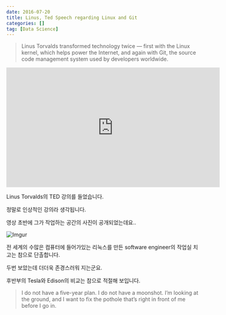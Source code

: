 ```yaml
---
date: 2016-07-20
title: Linus, Ted Speech regarding Linux and Git 
categories: []
tag: [Data Science]
---
```

> Linus Torvalds transformed technology twice — first with the Linux kernel, which helps power the Internet, and again with Git, the source code management system used by developers worldwide.

<iframe width="560" height="315" src="https://www.youtube.com/embed/o8NPllzkFhE" frameborder="0" allowfullscreen></iframe>

Linus Torvalds의 TED 강의를 들었습니다.

정말로 인상적인 강의라 생각됩니다.

영상 초반에 그가 작업하는 공간의 사진이 공개되었는데요..

![Imgur](http://i.imgur.com/0jeaDnD.png)

전 세계의 수많은 컴퓨터에 들어가있는 리눅스를 만든 software engineer의 작업실 치고는 참으로 단촐합니다.

두번 보았는데 더더욱 존경스러워 지는군요.

후반부의 Tesla와 Edison의 비교는 참으로 적절해 보입니다.

> I do not have a five-year plan. I do not have a moonshot. I’m looking at the ground, and I want to fix the pothole that’s right in front of me before I go in.
